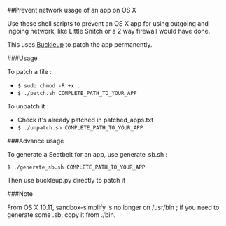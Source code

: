 ##Prevent network usage of an app on OS X

Use these shell scripts to prevent an OS X app for using outgoing and ingoing network, like Little Snitch or a 2 way firewall would have done.

This uses [Buckleup](https://github.com/hellais/Buckle-Up) to patch the app permanently.


###Usage

To patch a file :

- `$ sudo chmod -R +x .`
- `$ ./patch.sh COMPLETE_PATH_TO_YOUR_APP`

To unpatch it :

- Check it's already patched in patched_apps.txt
- `$ ./unpatch.sh COMPLETE_PATH_TO_YOUR_APP`


###Advance usage

To generate a Seatbelt for an app, use generate_sb.sh : 

`$ ./generate_sb.sh COMPLETE_PATH_TO_YOUR_APP`

Then use buckleup.py directly to patch it


###Note 

From OS X 10.11, sandbox-simplify is no longer on /usr/bin ; if you need to generate some .sb, copy it from ./bin.
